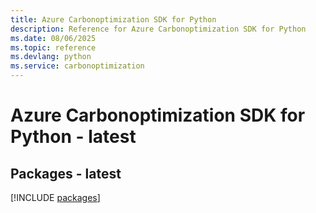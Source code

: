 ```yaml
---
title: Azure Carbonoptimization SDK for Python
description: Reference for Azure Carbonoptimization SDK for Python
ms.date: 08/06/2025
ms.topic: reference
ms.devlang: python
ms.service: carbonoptimization
---
```

# Azure Carbonoptimization SDK for Python - latest
## Packages - latest
[!INCLUDE [packages](carbonoptimization-index.md)]